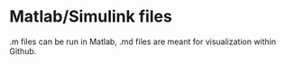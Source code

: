 # Matlab/Simulink files

.m files can be run in Matlab, .md files are meant for visualization within Github.
